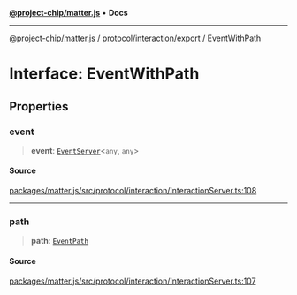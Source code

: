 [**@project-chip/matter.js**](../../../../README.md) • **Docs**

***

[@project-chip/matter.js](../../../../modules.md) / [protocol/interaction/export](../README.md) / EventWithPath

# Interface: EventWithPath

## Properties

### event

> **event**: [`EventServer`](../../../../cluster/export/classes/EventServer.md)\<`any`, `any`\>

#### Source

[packages/matter.js/src/protocol/interaction/InteractionServer.ts:108](https://github.com/project-chip/matter.js/blob/7a8cbb56b87d4ccf34bec5a9a95ab40a1711324f/packages/matter.js/src/protocol/interaction/InteractionServer.ts#L108)

***

### path

> **path**: [`EventPath`](EventPath.md)

#### Source

[packages/matter.js/src/protocol/interaction/InteractionServer.ts:107](https://github.com/project-chip/matter.js/blob/7a8cbb56b87d4ccf34bec5a9a95ab40a1711324f/packages/matter.js/src/protocol/interaction/InteractionServer.ts#L107)
